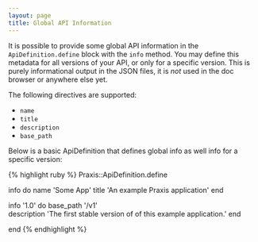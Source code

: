 ```yaml
---
layout: page
title: Global API Information
---
```


It is possible to provide some global API information in the `ApiDefinition.define` block with the `info` method. You may define this metadata for all versions of your API, or only for a specific version. This is purely informational output in the JSON files, it is *not* used in the doc browser or anywhere else yet.

The following directives are supported:

 * `name`
 * `title`
 * `description`
 * `base_path`

Below is a basic ApiDefinition that defines global info as well info for a specific version:

{% highlight ruby %}
Praxis::ApiDefinition.define
  
  info do
    name 'Some App'
    title 'An example Praxis application'
  end

  info '1.0' do
    base_path '/v1'  
    description 'The first stable version of of this example application.'
  end

end
{% endhighlight %}

